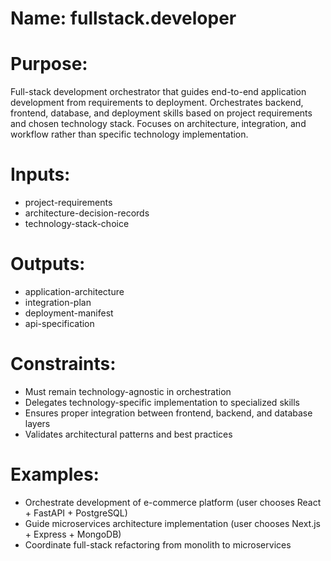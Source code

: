 # Name: fullstack.developer

# Purpose:
Full-stack development orchestrator that guides end-to-end application development from requirements to deployment. Orchestrates backend, frontend, database, and deployment skills based on project requirements and chosen technology stack. Focuses on architecture, integration, and workflow rather than specific technology implementation.

# Inputs:
- project-requirements
- architecture-decision-records
- technology-stack-choice

# Outputs:
- application-architecture
- integration-plan
- deployment-manifest
- api-specification

# Constraints:
- Must remain technology-agnostic in orchestration
- Delegates technology-specific implementation to specialized skills
- Ensures proper integration between frontend, backend, and database layers
- Validates architectural patterns and best practices

# Examples:
- Orchestrate development of e-commerce platform (user chooses React + FastAPI + PostgreSQL)
- Guide microservices architecture implementation (user chooses Next.js + Express + MongoDB)
- Coordinate full-stack refactoring from monolith to microservices
